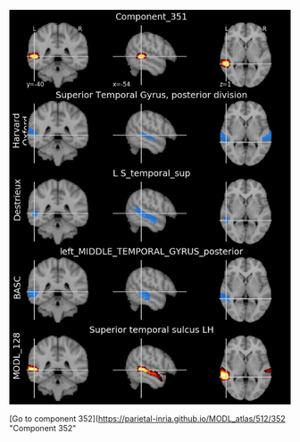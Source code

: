 


![351](preliminary/351.jpg "Component 351")

[Go to component 352](https://parietal-inria.github.io/MODL_atlas/512/352 "Component 352"